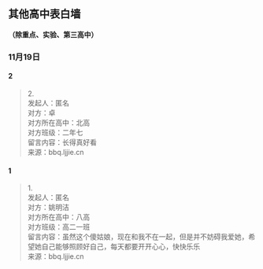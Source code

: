 ## 其他高中表白墙
**（除重点、实验、第三高中）**
### 11月19日
#### 2
> 2.<br>
> 发起人：匿名<br>
>对方：卓<br>
>对方所在高中：北高<br>
>对方班级：二年七<br>
>留言内容：长得真好看<br>
>来源：bbq.ljjie.cn

#### 1
> 1.<br>
> 发起人：匿名<br>
>对方：姚明洁<br>
>对方所在高中：八高<br>
>对方班级：高二一班<br>
>留言内容：虽然这个傻姑娘，现在和我不在一起，但是并不妨碍我爱她，希望她自己能够照顾好自己，每天都要开开心心，快快乐乐<br>
>来源：bbq.ljjie.cn
